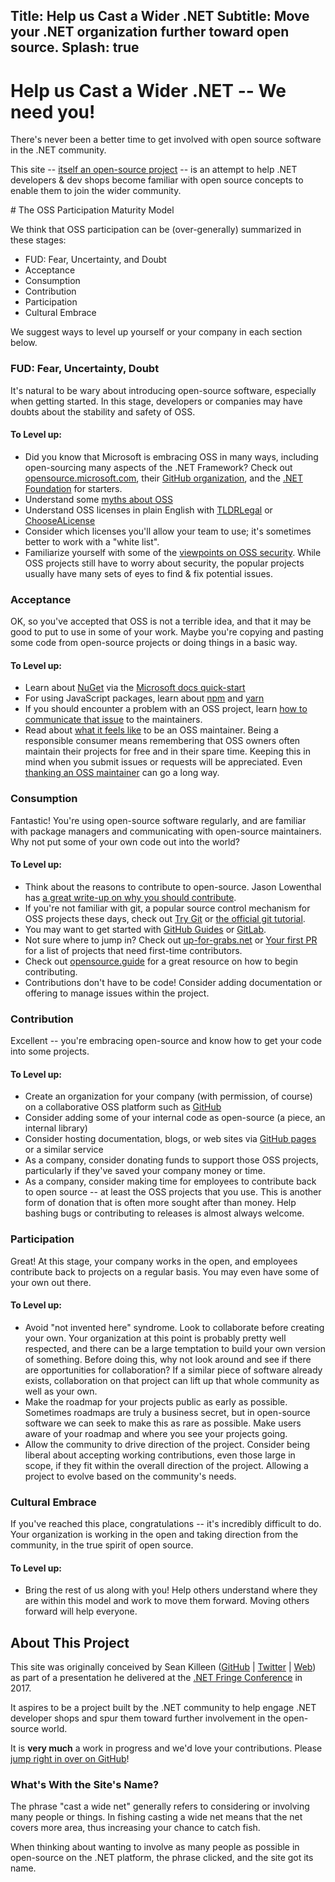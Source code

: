Title: Help us Cast a Wider .NET
Subtitle: Move your .NET organization further toward open source.
Splash: true
---

# Help us Cast a Wider .NET -- We need you!
There's never been a better time to get involved with open source software in the .NET community.

This site -- [itself an open-source project](https://github.com/AWiderDotNET/AWiderDotNet.github.io) -- is an attempt to help .NET developers &amp; dev shops become familiar with open source concepts to enable them to join the wider community. 

<section id="themodel" markdown="1">
# The OSS Participation Maturity Model 

We think that OSS participation can be (over-generally) summarized in these stages:

* FUD: Fear, Uncertainty, and Doubt
* Acceptance
* Consumption
* Contribution
* Participation
* Cultural Embrace

We suggest ways to level up yourself or your company in each section below.

### FUD: Fear, Uncertainty, Doubt
It's natural to be wary about introducing open-source software, especially when getting started. In this stage, developers or companies may have doubts about the stability and safety of OSS.

#### To Level up: 

* Did you know that Microsoft is embracing OSS in many ways, including open-sourcing many aspects of the .NET Framework? Check out [opensource.microsoft.com](http://opensource.microsoft.com), their [GitHub organization](http://github.com/microsoft), and the [.NET Foundation](https://dotnetfoundation.org/) for starters. 
* Understand some [myths about OSS](https://www.whitesourcesoftware.com/whitesource-blog/top-10-open-source-myths-busted/)
* Understand OSS licenses in plain English with [TLDRLegal](https://tldrlegal.com/) or [ChooseALicense](https://choosealicense.com/)
* Consider which licenses you'll allow your team to use; it's sometimes better to work with a "white list". 
* Familiarize yourself with some of the [viewpoints on OSS security](https://en.wikipedia.org/wiki/Open-source_software_security). While OSS projects still have to worry about security, the popular projects usually have many sets of eyes to find &amp; fix potential issues.

### Acceptance
OK, so you've accepted that OSS is not a terrible idea, and that it may be good to put to use in some of your work. Maybe you're copying and pasting some code from open-source projects or doing things in a basic way. 

#### To Level up: 

* Learn about [NuGet](http://nuget.org) via the [Microsoft docs quick-start](https://docs.microsoft.com/en-us/nuget/quickstart/use-a-package)
* For using JavaScript packages, learn about [npm](https://docs.npmjs.com/) and [yarn](https://yarnpkg.com/en/docs/getting-started)
* If you should encounter a problem with an OSS project, learn [how to communicate that issue](https://opensource.guide/how-to-contribute/#opening-an-issue) to the maintainers.
* Read about [what it feels like](https://nolanlawson.com/2017/03/05/what-it-feels-like-to-be-an-open-source-maintainer/) to be an OSS maintainer. Being a responsible consumer means remembering that OSS owners often maintain their projects for free and in their spare time. Keeping this in mind when you submit issues or requests will be appreciated. Even [thanking an OSS maintainer](http://loamstudios.com/founders-journey/thank-an-oss-maintainer.html) can go a long way.

### Consumption
Fantastic! You're using open-source software regularly, and are familiar with package managers and communicating with open-source maintainers. Why not put some of your own code out into the world?

#### To Level up: 

* Think about the reasons to contribute to open-source. Jason Lowenthal has [a great write-up on why you should contribute](https://simpleprogrammer.com/2016/03/14/why-contribute-to-open-source/).
* If you're not familiar with git, a popular source control mechanism for OSS projects these days, check out [Try Git](https://try.github.io) or [the official git tutorial](https://git-scm.com/docs/gittutorial).
* You may want to get started with [GitHub Guides](https://guides.github.com/) or [GitLab](https://docs.gitlab.com/ce/README.html).
* Not sure where to jump in? Check out [up-for-grabs.net](http://up-for-grabs.net/) or [Your first PR](https://yourfirstpr.github.io/) for a list of projects that need first-time contributors.
* Check out [opensource.guide](https://opensource.guide/how-to-contribute/#how-to-submit-a-contribution) for a great resource on how to begin contributing.
* Contributions don't have to be code! Consider adding documentation or offering to manage issues within the project.

### Contribution 
Excellent -- you're embracing open-source and know how to get your code into some projects. 

#### To Level up: 

* Create an organization for your company (with permission, of course) on a collaborative OSS platform such as [GitHub](http://github.com)
* Consider adding some of your internal code as open-source (a piece, an internal library)
* Consider hosting documentation, blogs, or web sites via [GitHub pages](http://pages.github.com) or a similar service
* As a company, consider donating funds to support those OSS projects, particularly if they've saved your company money or time.
* As a company, consider making time for employees to contribute back to open source -- at least the OSS projects that you use. This is another form of donation that is often more sought after than money. Help bashing bugs or contributing to releases is almost always welcome.

### Participation
Great! At this stage, your company works in the open, and employees contribute back to projects on a regular basis. You may even have some of your own out there.

#### To Level up: 

* Avoid "not invented here" syndrome. Look to collaborate before creating your own. Your organization at this point is probably pretty well respected, and there can be a large temptation to build your own version of something. Before doing this, why not look around and see if there are opportunities for collaboration? If a similar piece of software already exists, collaboration on that project can lift up that whole community as well as your own. 
* Make the roadmap for your projects public as early as possible. Sometimes roadmaps are truly a business secret, but in open-source software we can seek to make this as rare as possible. Make users aware of your roadmap and where you see your projects going.
* Allow the community to drive direction of the project. Consider being liberal about accepting working contributions, even those large in scope, if they fit within the overall direction of the project. Allowing a project to evolve based on the community's needs. 

### Cultural Embrace
If you've reached this place, congratulations -- it's incredibly difficult to do. Your organization is working in the open and taking direction from the community, in the true spirit of open source.

#### To Level up:

* Bring the rest of us along with you! Help others understand where they are within this model and work to move them forward. Moving others forward will help everyone.
</section>

<section id="about" markdown="1">

# About This Project
This site was originally conceived by Sean Killeen ([GitHub](http://github.com/SeanKilleen) | [Twitter](http://twitter.com/sjkilleen) | [Web](http://SeanKilleen.com)) as part of a presentation he delivered at the [.NET Fringe Conference](http://dotnetfringe.org) in 2017.

It aspires to be a project built by the .NET community to help engage .NET developer shops and spur them toward further involvement in the open-source world.

It is **very much** a work in progress and we'd love your contributions. Please [jump right in over on GitHub](https://github.com/AWiderDotNet/awiderdotnet.github.io)!

### What's With the Site's Name?
The phrase "cast a wide net" generally refers to considering or involving many people or things. In fishing casting a wide net means that the net covers more area, thus increasing your chance to catch fish.

When thinking about wanting to involve as many people as possible in open-source on the .NET platform, the phrase clicked, and the site got its name.

</section>